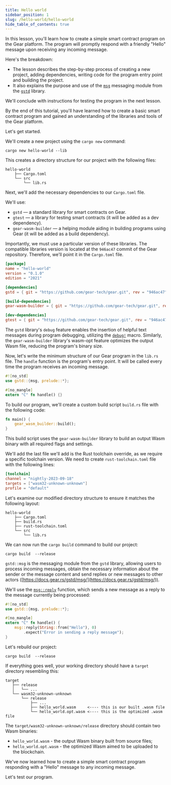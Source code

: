 ```yaml
---
title: Hello world
sidebar_position: 1
slug: /hello-world/hello-world
hide_table_of_contents: true
---
```


In this lesson, you'll learn how to create a simple smart contract program on the Gear platform. The program will promptly respond with a friendly "Hello" message upon receiving any incoming message.

Here's the breakdown:

- The lesson describes the step-by-step process of creating a new project, adding dependencies, writing code for the program entry point and building the project.
- It also explains the purpose and use of the [`msg`](https://docs.gear.rs/gstd/msg/) messaging module from the [`gstd`](https://docs.gear.rs/gstd/) library.

We'll conclude with instructions for testing the program in the next lesson.

By the end of this tutorial, you'll have learned how to create a basic smart contract program and gained an understanding of the libraries and tools of the Gear platform.

Let's get started.

We'll create a new project using the `cargo new` command:

```
cargo new hello-world --lib
```

This creates a directory structure for our project with the following files:

```
hello-world
    ├── Cargo.toml
    └── src
        └── lib.rs
```

Next, we'll add the necessary dependencies to our `Cargo.toml` file.

We'll use:

- `gstd` — a standard library for smart contracts on Gear.
- `gtest` — a library for testing smart contracts (it will be added as a dev dependency).
- `gear-wasm-builder` — a helping module aiding in building programs using Gear (it will be added as a build dependency).

Importantly, we must use a particular version of these libraries. The compatible libraries version is located at the `946ac47` commit of the Gear repository. Therefore, we'll point it in the `Cargo.toml` file.

```toml title="Cargo.toml"
[package]
name = "hello-world"
version = "0.1.0"
edition = "2021"

[dependencies]
gstd = { git = "https://github.com/gear-tech/gear.git", rev = "946ac47", features = ["debug"] }

[build-dependencies]
gear-wasm-builder = { git = "https://github.com/gear-tech/gear.git", rev = "946ac47", features = ["wasm-opt"] }

[dev-dependencies]
gtest = { git = "https://github.com/gear-tech/gear.git", rev = "946ac47" }
```
The `gstd` library's `debug` feature enables the insertion of helpful text messages during program debugging, utilizing the [`debug!`](https://docs.gear.rs/gstd/macro.debug.html) macro. Similarly, the `gear-wasm-builder` library's wasm-opt feature optimizes the output Wasm file, reducing the program's binary size.

Now, let's write the minimum structure of our Gear program in the `lib.rs` file. The `handle` function is the program's entry point. It will be called every time the program receives an incoming message.

```rust title="src/lib.rs"
#![no_std]
use gstd::{msg, prelude::*};

#[no_mangle]
extern "C" fn handle() {}
```

To build our program, we'll create a custom build script `build.rs` file with the following code:

```rust title="build.rs"
fn main() {
    gear_wasm_builder::build();
}
```

This build script uses the `gear-wasm-builder` library to build an output Wasm binary with all required flags and settings.

We'll add the last file we'll add is the Rust toolchain override, as we require a specific toolchain version. We need to create `rust-toolchain.toml` file with the following lines:

```toml title="rust-toolchain.toml"
[toolchain]
channel = "nightly-2023-09-18"
targets = ["wasm32-unknown-unknown"]
profile = "default"
```

Let's examine our modified directory structure to ensure it matches the following layout:

```
hello-world
    ├── Cargo.toml
    ├── build.rs
    ├── rust-toolchain.toml
    └── src
        └── lib.rs
```

We can now run the `cargo build` command to build our project:

```
cargo build  --release
```

`gstd::msg` is the messaging module from the `gstd` library, allowing users to process incoming messages, obtain the necessary information about the sender or the message content and send replies or new messages to other actors ([https://docs.gear.rs/gstd/msg/](https://docs.gear.rs/gstd/msg/)).

We'll use the [`msg::reply`](https://docs.gear.rs/gstd/msg/fn.reply.html) function, which sends a new message as a reply to the message currently being processed:

```rust title="src/lib.rs"
#![no_std]
use gstd::{msg, prelude::*};

#[no_mangle]
extern "C" fn handle() {
    msg::reply(String::from("Hello"), 0)
        .expect("Error in sending a reply message");
}
```

Let's rebuild our project:

```
cargo build  --release
```

If everything goes well, your working directory should have a `target` directory resembling this:

```
target
   ├── release
   │   └── ...
   └── wasm32-unknown-unknown
       └── release
           ├── ...
           ├── hello_world.wasm     <---- this is our built .wasm file
           └── hello_world.opt.wasm <---- this is the optimized .wasm file
```

The `target/wasm32-unknown-unknown/release` directory should contain two Wasm binaries:

- `hello_world.wasm` - the output Wasm binary built from source files;
- `hello_world.opt.wasm` - the optimized Wasm aimed to be uploaded to the blockchain.

We've now learned how to create a simple smart contract program responding with a "Hello" message to any incoming message.

Let's test our program.
